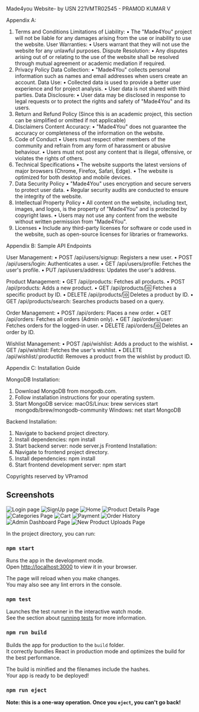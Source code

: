 Made4you Website- by USN 221VMTR02545 - PRAMOD KUMAR V

Appendix A:

1. Terms and Conditions
   Limitations of Liability:
   • The "Made4You" project will not be liable for any damages arising from the use or inability to use the website.
   User Warranties:
   • Users warrant that they will not use the website for any unlawful purposes.
   Dispute Resolution:
   • Any disputes arising out of or relating to the use of the website shall be resolved through mutual agreement or academic mediation if required.
2. Privacy Policy
   Data Collection:
   • "Made4You" collects personal information such as names and email addresses when users create an account.
   Data Use:
   • Collected data is used to provide a better user experience and for project analysis.
   • User data is not shared with third parties.
   Data Disclosure:
   • User data may be disclosed in response to legal requests or to protect the rights and safety of "Made4You" and its users.
3. Return and Refund Policy
   (Since this is an academic project, this section can be simplified or omitted if not applicable)
4. Disclaimers
   Content Accuracy:
   • "Made4You" does not guarantee the accuracy or completeness of the information on the website.
5. Code of Conduct
   • Users must respect other members of the community and refrain from any form of harassment or abusive behaviour.
   • Users must not post any content that is illegal, offensive, or violates the rights of others.
6. Technical Specifications
   • The website supports the latest versions of major browsers (Chrome, Firefox, Safari, Edge).
   • The website is optimized for both desktop and mobile devices.
7. Data Security Policy
   • "Made4You" uses encryption and secure servers to protect user data.
   • Regular security audits are conducted to ensure the integrity of the website.
8. Intellectual Property Policy
   • All content on the website, including text, images, and logos, is the property of "Made4You" and is protected by copyright laws.
   • Users may not use any content from the website without written permission from "Made4You".
9. Licenses
   • Include any third-party licenses for software or code used in the website, such as open-source licenses for libraries or frameworks.

Appendix B: Sample API Endpoints

User Management:
• POST /api/users/signup: Registers a new user.
• POST /api/users/login: Authenticates a user.
• GET /api/users/profile: Fetches the user's profile.
• PUT /api/users/address: Updates the user's address.

Product Management:
• GET /api/products: Fetches all products.
• POST /api/products: Adds a new product.
• GET /api/products/:id: Fetches a specific product by ID.
• DELETE /api/products/:id: Deletes a product by ID.
• GET /api/products/search: Searches products based on a query.

Order Management:
• POST /api/orders: Places a new order.
• GET /api/orders: Fetches all orders (Admin only).
• GET /api/orders/user: Fetches orders for the logged-in user.
• DELETE /api/orders/:id: Deletes an order by ID.

Wishlist Management:
• POST /api/wishlist: Adds a product to the wishlist.
• GET /api/wishlist: Fetches the user's wishlist.
• DELETE /api/wishlist/:productId: Removes a product from the wishlist by product ID.

Appendix C: Installation Guide

MongoDB Installation:

1. Download MongoDB from mongodb.com.
2. Follow installation instructions for your operating system.
3. Start MongoDB service:
   macOS/Linux: brew services start mongodb/brew/mongodb-community
   Windows: net start MongoDB

Backend Installation:

1. Navigate to backend project directory.
2. Install dependencies:
   npm install
3. Start backend server:
   node server.js
   Frontend Installation:
4. Navigate to frontend project directory.
5. Install dependencies:
   npm install
6. Start frontend development server:
   npm start

Copyrights reserved by VPramod

## Screenshots

![Login page](images-sc/1.login.png)
![SignUp page](images-sc/2.signup.png)
![Home](images-sc/3.home.png)
![Product Details Page](images-sc/4.productdetails.png)
![Categories Page](images-sc/5.category.png)
![Cart](images-sc/6.cart.png)
![Payment](images-sc/7.orderplace.png)
![Order History](images-sc/8.orderhistory.png)
![Admin Dashboard Page](images-sc/9.admindashboard.png)
![New Product Uploads Page](images-sc/10.newproductuploads.png)

In the project directory, you can run:

### `npm start`

Runs the app in the development mode.\
Open [http://localhost:3000](http://localhost:3000) to view it in your browser.

The page will reload when you make changes.\
You may also see any lint errors in the console.

### `npm test`

Launches the test runner in the interactive watch mode.\
See the section about [running tests](https://facebook.github.io/create-react-app/docs/running-tests) for more information.

### `npm run build`

Builds the app for production to the `build` folder.\
It correctly bundles React in production mode and optimizes the build for the best performance.

The build is minified and the filenames include the hashes.\
Your app is ready to be deployed!

### `npm run eject`

**Note: this is a one-way operation. Once you `eject`, you can't go back!**

